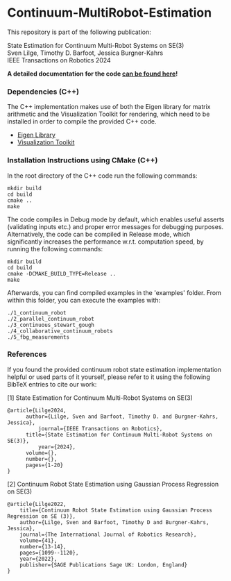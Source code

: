 # Continuum-MultiRobot-Estimation

This repository is part of the following publication:

State Estimation for Continuum Multi-Robot Systems on SE(3)\
Sven Lilge, Timothy D. Barfoot, Jessica Burgner-Kahrs\
IEEE Transactions on Robotics 2024

**A detailed documentation for the code [can be found here](https://github.com/SvenLilge/Continuum-MultiRobot-Estimation/wiki/Documentation)!**

### Dependencies (C++)

The C++ implementation makes use of both the Eigen library for matrix arithmetic and the Visualization Toolkit for rendering, which need to be installed in order to compile the provided C++ code.

- [Eigen Library](http://eigen.tuxfamily.org/index.php?title=Main_Page)
- [Visualization Toolkit](https://vtk.org/)
 
### Installation Instructions using CMake (C++)

In the root directory of the C++ code run the following commands:

	mkdir build
	cd build
	cmake ..
	make

The code compiles in Debug mode by default, which enables useful asserts (validating inputs etc.) and proper error messages for debugging purposes. Alternatively, the code can be compiled in Release mode, which significantly increases the performance w.r.t. computation speed, by running the following commands:
	
	mkdir build
	cd build
	cmake -DCMAKE_BUILD_TYPE=Release ..
	make

Afterwards, you can find compiled examples in the 'examples' folder. From within this folder, you can execute the examples with:
	
	./1_continuum_robot
 	./2_parallel_continuum_robot
 	./3_continuous_stewart_gough
 	./4_collaborative_continuum_robots
 	./5_fbg_measurements

### References

If you found the provided continuum robot state estimation implementation helpful or used parts of it yourself, please refer to it using the following BibTeX entries to cite our work:

[1] State Estimation for Continuum Multi-Robot Systems on SE(3)
	 
	@article{Lilge2024,
		  author={Lilge, Sven and Barfoot, Timothy D. and Burgner-Kahrs, Jessica},
    		  journal={IEEE Transactions on Robotics}, 
  	 	  title={State Estimation for Continuum Multi-Robot Systems on SE(3)}, 
       		  year={2024},  
	   	  volume={},
  		  number={},
  		  pages={1-20}
	}

[2] Continuum Robot State Estimation using Gaussian Process Regression on SE(3)

	@article{Lilge2022,
		title={Continuum Robot State Estimation using Gaussian Process Regression on SE (3)},
		author={Lilge, Sven and Barfoot, Timothy D and Burgner-Kahrs, Jessica},
		journal={The International Journal of Robotics Research},
		volume={41},
		number={13-14},
		pages={1099--1120},
		year={2022},
		publisher={SAGE Publications Sage UK: London, England}
	}
